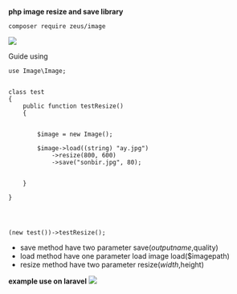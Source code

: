 **php image resize and save library**


    composer require zeus/image

![](https://pilsniak.com/wp-content/uploads/2017/02/logo-composer-transparent.png)



Guide using


    use Image\Image;
    
    
    class test
    {
        public function testResize()
        {
    
    
            $image = new Image();
    
            $image->load((string) "ay.jpg")
                ->resize(800, 600)
                ->save("sonbir.jpg", 80);
    
    
        }
    
    }
	
	
    
    
    (new test())->testResize();
    

- save method have two parameter save($outputname,$quality)
- load method have one parameter load image load($imagepath)
- resize method have two parameter   resize($width,$height)

**example use on laravel**
[![](https://image.ibb.co/iFnbdy/Screenshot_from_2018_05_17_14_41_00.png)](https://image.ibb.co/iFnbdy/Screenshot_from_2018_05_17_14_41_00.png)

